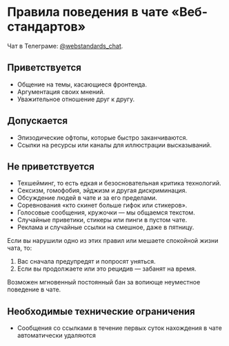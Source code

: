 # Правила поведения в чате «Веб-стандартов»

Чат в Телеграме: [@webstandards_chat](https://t.me/webstandards_chat).

## Приветствуется

- Общение на темы, касающиеся фронтенда.
- Аргументация своих мнений.
- Уважительное отношение друг к другу.

## Допускается

- Эпизодические офтопы, которые быстро заканчиваются.
- Ссылки на ресурсы или каналы для иллюстрации высказываний.

## Не приветствуется

- Техшейминг, то есть едкая и безосновательная критика технологий.
- Сексизм, гомофобия, эйджизм и другая дискриминация.
- Обсуждение людей в чате и за его пределами.
- Соревнования «кто скинет больше гифок или стикеров».
- Голосовые сообщения, кружочки — мы общаемся текстом.
- Случайные приветики, стикеры или пинги в пустом чате.
- Реклама и случайные ссылки на смешное, даже в пятницу.

Если вы нарушили одно из этих правил или мешаете спокойной жизни чата, то:

1. Вас сначала предупредят и попросят уняться.
2. Если вы продолжаете или это рецидив — забанят на время.

Возможен мгновенный постоянный бан за вопиюще неуместное поведение в чате.

## Необходимые технические ограничения

- Сообщения со ссылками в течение первых суток нахождения в чате автоматически удаляются
